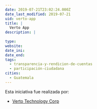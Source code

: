 ```yaml
---
date: 2019-07-21T23:02:24.000Z
date_last_modified: 2019-07-21
uid: verto-app
title: |
  Verto App
description: |
  
type: 
website: 
date_ini: 
date_end: 
tags:
  - transparencia-y-rendicion-de-cuentas
  - participación-ciudadana
cities: 
  - Guatemala
---
```


Esta iniciativa fue realizada por:

- [Verto Technology Corp](/organizaciones/verto-technology-corp)
